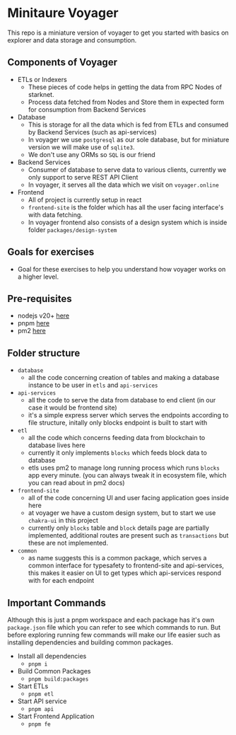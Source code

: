 # Minitaure Voyager

This repo is a miniature version of voyager to get you started with basics on explorer and data storage and consumption.


## Components of Voyager
- ETLs or Indexers 
    - These pieces of code helps in getting the data from RPC Nodes of starknet.
    - Process data fetched from Nodes and Store them in expected form for consumption from Backend Services
- Database
    - This is storage for all the data which is fed from ETLs and consumed by Backend Services (such as api-services)
    - In voyager we use `postgresql` as our sole database, but for miniature version we will make use of `sqlite3`. 
    - We don't use any ORMs so `SQL` is our friend
- Backend Services
    - Consumer of database to serve data to various clients, currently we only support to serve REST API Client
    - In voyager, it serves all the data which we visit on `voyager.online`
- Frontend 
    - All of project is currently setup in react   
    - `frontend-site` is the folder which has all the user facing interface's with data fetching.
    - In voyager frontend also consists of a design system which is inside folder `packages/design-system`


## Goals for exercises
- Goal for these exercises to help you understand how voyager works on a higher level. 


## Pre-requisites
- nodejs v20+ [here](https://nodejs.org/en/download) 
- pnpm [here](https://pnpm.io/) 
- pm2 [here](https://pm2.keymetrics.io/docs/usage/quick-start/) 


## Folder structure
- `database`
    - all the code concerning creation of tables and making a database instance to be user in `etls` and `api-services`
- `api-services`
    - all the code to serve the data from database to end client (in our case it would be frontend site) 
    - it's a simple express server which serves the endpoints according to file structure, initally only blocks endpoint is built to start with
- `etl`
    - all the code which concerns feeding data from blockchain to database lives here
    - currently it only implements `blocks` which feeds block data to database
    - etls uses pm2 to manage long running process which runs `blocks` app every minute. (you can always tweak it in ecosystem file, which you can read about in pm2 docs)
- `frontend-site`
    - all of the code concerning UI and user facing application goes inside here
    - at voyager we have a custom design system, but to start we use `chakra-ui` in this project
    - currently only `blocks` table and `block` details page are partially implemented, additional routes are present such as `transactions` but these are not implemented.
- `common`
    - as name suggests this is a common package, which serves a common interface for typesafety to frontend-site and api-services, this makes it easier on UI to get types which api-services respond with for each endpoint

## Important Commands
Although this is just a pnpm workspace and each package has it's own `package.json` file which you can refer to see which commands to run. But before exploring running few commands will make our life easier such as installing dependencies and building common packages.

- Install all dependencies
    - `pnpm i`
- Build Common Packages
    - `pnpm build:packages`
- Start ETLs
    - `pnpm etl`
- Start API service
    - `pnpm api`
- Start Frontend Application
    - `pnpm fe`
